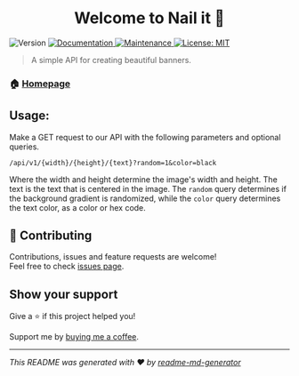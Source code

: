 <h1 align="center">Welcome to Nail it 👋</h1>
<p>
  <img alt="Version" src="https://img.shields.io/badge/version-0.0.1-blue.svg?cacheSeconds=2592000" />
  <a href="https://github.com/maxson52/nail-it#readme" target="_blank">
    <img alt="Documentation" src="https://img.shields.io/badge/documentation-yes-brightgreen.svg" />
  </a>
  <a href="https://github.com/maxson52/nail-it/graphs/commit-activity" target="_blank">
    <img alt="Maintenance" src="https://img.shields.io/badge/Maintained%3F-yes-green.svg" />
  </a>
  <a href="#" target="_blank">
    <img alt="License: MIT" src="https://img.shields.io/github/license/maxson52/Nail it" />
  </a>
</p>

> A simple API for creating beautiful banners.

### 🏠 [Homepage](https://github.com/maxson52/nail-it#readme)

## Usage:

Make a GET request to our API with the following parameters and
optional queries.

`/api/v1/{width}/{height}/{text}?random=1&color=black`

Where the width and height determine the image's width and height. The text is the text that is centered in the image. The `random` query determines if the background gradient is randomized, while the `color` query determines the text color, as a color or hex code.

## 🤝 Contributing

Contributions, issues and feature requests are welcome!<br />Feel free to check [issues page](https://github.com/maxson52/nail-it/issues).

## Show your support

Give a ⭐️ if this project helped you!

Support me by [buying me a coffee](https://buymeacoffee.com/maxson).

---

_This README was generated with ❤️ by [readme-md-generator](https://github.com/kefranabg/readme-md-generator)_
